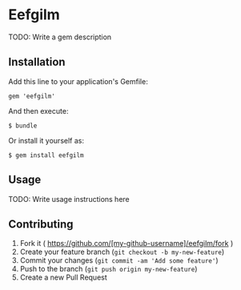 # Eefgilm

TODO: Write a gem description

## Installation

Add this line to your application's Gemfile:

    gem 'eefgilm'

And then execute:

    $ bundle

Or install it yourself as:

    $ gem install eefgilm

## Usage

TODO: Write usage instructions here

## Contributing

1. Fork it ( https://github.com/[my-github-username]/eefgilm/fork )
2. Create your feature branch (`git checkout -b my-new-feature`)
3. Commit your changes (`git commit -am 'Add some feature'`)
4. Push to the branch (`git push origin my-new-feature`)
5. Create a new Pull Request
